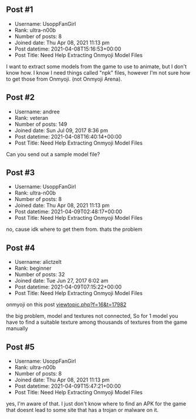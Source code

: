 ## Post #1
- Username: UsoppFanGirl
- Rank: ultra-n00b
- Number of posts: 8
- Joined date: Thu Apr 08, 2021 11:13 pm
- Post datetime: 2021-04-08T15:16:53+00:00
- Post Title: Need Help Extracting Onmyoji Model Files

I want to extract some models from the game to use to animate, but I don't know how. I know I need things called "npk" files, however I'm not sure how to get those from Onmyoji. (not Onmyoji Arena).
## Post #2
- Username: andree
- Rank: veteran
- Number of posts: 149
- Joined date: Sun Jul 09, 2017 8:36 pm
- Post datetime: 2021-04-08T16:40:14+00:00
- Post Title: Need Help Extracting Onmyoji Model Files

Can you send out a sample model file?
## Post #3
- Username: UsoppFanGirl
- Rank: ultra-n00b
- Number of posts: 8
- Joined date: Thu Apr 08, 2021 11:13 pm
- Post datetime: 2021-04-09T02:48:17+00:00
- Post Title: Need Help Extracting Onmyoji Model Files

no, cause idk where to get them from. thats the problem
## Post #4
- Username: alictzelt
- Rank: beginner
- Number of posts: 32
- Joined date: Tue Jun 27, 2017 6:02 am
- Post datetime: 2021-04-09T07:15:22+00:00
- Post Title: Need Help Extracting Onmyoji Model Files

onmyoji on this post
[viewtopic.php?f=16&t=17982](https://forum.xentax.com/viewtopic.php?f=16&t=17982)

the big problem, model and textures not connected, 
So for 1 model you have to find a suitable texture among thousands of textures from the game manually
## Post #5
- Username: UsoppFanGirl
- Rank: ultra-n00b
- Number of posts: 8
- Joined date: Thu Apr 08, 2021 11:13 pm
- Post datetime: 2021-04-09T15:47:21+00:00
- Post Title: Need Help Extracting Onmyoji Model Files

yes, I'm aware of that. I just don't know where to find an APK for the game that doesnt lead to some site that has a trojan or malware on it.
